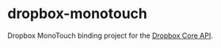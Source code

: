 dropbox-monotouch
=================

Dropbox MonoTouch binding project for the [Dropbox Core API](https://www.dropbox.com/developers/core).